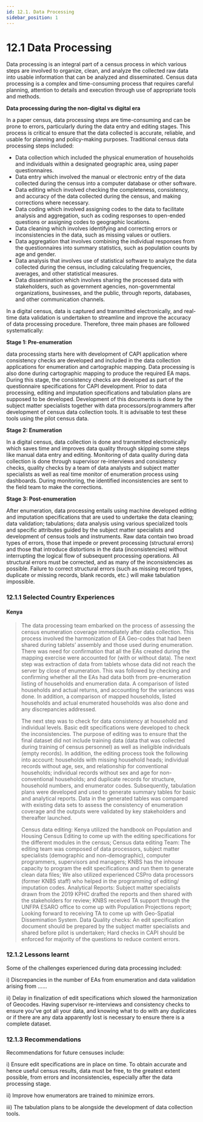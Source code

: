 ```yaml
---
id: 12.1. Data Processing
sidebar_position: 1
---
```


# 12.1 Data Processing

<p> Data processing is an integral part of a census process in which various steps are involved to organize, clean, and analyze the collected raw data into usable information that can be analyzed and disseminated. Census data processing is a complex and time-consuming process that requires careful planning, attention to details and execution through use of appropriate tools and methods. </p>

 **Data processing during the non-digital vs digital era**

 <p>In a paper census, data processing steps are time-consuming and can be prone to errors, particularly during the data entry and editing stages. This process is critical to ensure that the data collected is accurate, reliable, and usable for planning and policy-making purposes. Traditional census data processing steps included: </p>

- Data collection which included the physical enumeration of households and individuals within a designated geographic area, using paper questionnaires. 
-	Data entry which involved the manual or electronic entry of the data collected during the census into a computer database or other software. 
-	Data editing which involved checking the completeness, consistency, and accuracy of the data collected during the census, and making corrections where necessary. 
-	Data coding which involved assigning codes to the data to facilitate analysis and aggregation, such as coding responses to open-ended questions or assigning codes to geographic locations. 
-	Data cleaning which involves identifying and correcting errors or inconsistencies in the data, such as missing values or outliers. 
-	Data aggregation that involves combining the individual responses from the questionnaires into summary statistics, such as population counts by age and gender. 
-	Data analysis that involves use of statistical software to analyze the data collected during the census, including calculating frequencies, averages, and other statistical measures. 
-	Data dissemination which involves sharing the processed data with stakeholders, such as government agencies, non-governmental organizations, businesses, and the public, through reports, databases, and other communication channels.

<p> In a digital census, data is captured and transmitted electronically, and real-time data validation is undertaken to streamline and improve the accuracy of data processing procedure. Therefore, three main phases are followed systematically:</p>

 **Stage 1: Pre-enumeration**
 <p>data processing starts here with development of CAPI application where consistency checks are developed and included in the data collection applications for enumeration and cartographic mapping. Data processing is also done during cartographic mapping to produce the required EA maps. During this stage, the consistency checks are developed as part of the questionnaire specifications for CAPI development. Prior to data processing, editing and imputation specifications and tabulation plans are supposed to be developed. Development of this documents is done by the subject matter specialists together with data processors/programmers after development of census data collection tools. It is advisable to test these tools using the pilot census data.</p>

 **Stage 2: Enumeration**
 <p> In a digital census, data collection is done and transmitted electronically which saves time and improves data quality through skipping some steps like manual data entry and editing. Monitoring of data quality during data collection is done through supervisor re-interviews and consistency checks, quality checks by a team of data analysts and subject matter specialists as well as real time monitor of enumeration process using dashboards. During monitoring, the identified inconsistencies are sent to the field team to make the corrections.</p>

 **Stage 3: Post-enumeration**
<p> After enumeration, data processing entails using machine developed editing and imputation specifications that are used to undertake the data cleaning; data validation; tabulations; data analysis using various specialized tools and specific attributes guided by the subject matter specialists and development of census tools and instruments. 
Raw data contain two broad types of errors, those that impede or prevent processing (structural errors) and those that introduce distortions in the data (inconsistencies) without interrupting the logical flow of subsequent processing operations. All structural errors must be corrected, and as many of the inconsistencies as possible. Failure to correct structural errors (such as missing record types, duplicate or missing records, blank records, etc.) will make tabulation impossible.</p>

 ### 12.1.1 Selected Country Experiences
#### Kenya
>The data processing team embarked on the process of assessing the census enumeration coverage immediately after data collection. This process involved the harmonization of EA Geo-codes that had been shared during tablets’ assembly and those used during enumeration. There was need for confirmation that all the EAs created during the mapping exercise were accounted for (with or without data). The next step was extraction of data from tablets whose data did not reach the server by close of enumeration. This was followed by checking and confirming whether all the EAs had data both from pre-enumeration listing of households and enumeration data. A comparison of listed households and actual returns, and accounting for the variances was done.  In addition, a comparison of mapped households, listed households and actual enumerated households was also done and any discrepancies addressed.
>
>The next step was to check for data consistency at household and individual levels. Basic edit specifications were developed to check the inconsistencies. The purpose of editing was to ensure that the final dataset did not include training data (data that was collected during training of census personnel) as well as ineligible individuals (empty records). In addition, the editing process took the following into account:  households with missing household heads; individual records without age, sex, and relationship for conventional households; individual records without sex and age for non- conventional households; and duplicate records for structure, household numbers, and enumerator codes. Subsequently, tabulation plans were developed and used to generate summary tables for basic and analytical reports. Data in the generated tables was compared with existing data sets to assess the consistency of enumeration coverage and the outputs were validated by key stakeholders and thereafter launched.
>
>Census data editing: Kenya utilized the handbook on Population and Housing Census Editing to come up with the editing specifications for the different modules in the census; Census data editing Team: The editing team was composed of data processors, subject matter specialists (demographic and non-demographic), computer programmers, supervisors and managers; KNBS has the inhouse capacity to program the edit specifications and run them to generate clean data files; We also utilized experienced CSPro data processors (former KNBS staff) who helped in the programming of editing/ imputation codes. Analytical Reports:  Subject matter specialists drawn from the 2019 KPHC drafted the reports and then shared with the stakeholders for review; KNBS received TA support through the UNFPA ESARO office to come up with Population Projections report; Looking forward to receiving TA to come up with Geo-Spatial Dissemination System. Data Quality checks: An edit specification document should be prepared by the subject matter specialists and shared before pilot is undertaken; Hard checks in CAPI should be enforced for majority of the questions to reduce content errors.
 
### 12.1.2 Lessons learnt
Some of the challenges experienced during data processing included:

i)	Discrepancies in the number of EAs from enumeration and data validation arising from ......

ii)	Delay in finalization of edit specifications which slowed the harmonization of Geocodes. 
Having supervisor re-interviews and consistency checks to ensure you've got all your data, and knowing what to do with any duplicates or if there are any data apparently lost is necessary to ensure there is a complete dataset.

### 12.1.3 Recommendations
Recommendations for future censuses include:

i)	Ensure edit specifications are in place on time. To obtain accurate and hence useful census results, data must be free, to the greatest extent possible, from errors and inconsistencies, especially after the data processing stage.

ii)	Improve how enumerators are trained to minimize errors. 

iii)	The tabulation plans to be alongside the development of data collection tools.

